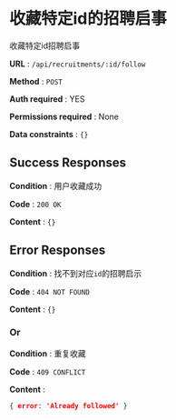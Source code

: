 # 收藏特定id的招聘启事

收藏特定id招聘启事

**URL** : `/api/recruitments/:id/follow`

**Method** : `POST`

**Auth required** : YES

**Permissions required** : None

**Data constraints** : `{}`

## Success Responses

**Condition** : 用户收藏成功

**Code** : `200 OK`

**Content** : `{}`

## Error Responses

**Condition** : 找不到对应`id`的招聘启示

**Code** : `404 NOT FOUND`

**Content** : `{}`

### Or

**Condition** : 重复收藏

**Code** : `409 CONFLICT`

**Content** : 
```json
{ error: 'Already followed' }
```